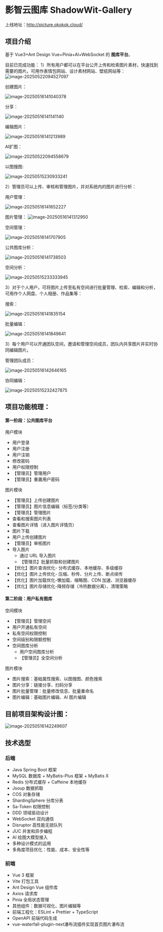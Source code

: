 # 影智云图库 ShadowWit-Gallery

上线地址：http://picture.okokok.cloud/

## 项目介绍

基于 Vue3+Ant Design Vue+Pinia+Al+WebSocket 的 **图库平台**。

目前已完成功能：
1）所有用户都可以在平台公开上传和检索图片素材，快速找到需要的图片。可用作表情包网站、设计素材网站、壁纸网站等：
![image-20250522094527097](assets/image-20250522094527097.png)

创建图片：

![image-20250516141040378](assets/image-20250516141040378.png)

分享：

![image-20250516141141140](assets/image-20250516141141140.png)

编辑图片：

![image-20250516141213989](assets/image-20250516141213989.png)

AI扩图：

![image-20250522094558679](assets/image-20250522094558679.png)

以图搜图:

![image-20250515230933241](assets/image-20250515230933241.png)

2）管理员可以上传、审核和管理图片，并对系统内的图片进行分析：

用户管理：

![image-20250516141652227](assets/image-20250516141652227.png)

图片管理：
![image-20250516141312950](assets/image-20250516141312950.png)

空间管理：

![image-20250516141707905](assets/image-20250516141707905.png)

公共图库分析：

![image-20250516141738503](assets/image-20250516141738503.png)

空间分析：

![image-20250515233333945](assets/image-20250515233333945.png)

3）对于个人用户，可将图片上传至私有空间进行批量管理、检索、编辑和分析，可用作个人网盘、个人相册、作品集等：

搜索：

![image-20250516141835154](assets/image-20250516141835154.png)

批量编辑：

![image-20250516141849641](assets/image-20250516141849641.png)

3）每个用户可以开通团队空间，邀请和管理空间成员，团队内共享图片并实时协同编辑图片。

管理团队成员：

![image-20250516142646165](assets/image-20250516142646165.png)

协同编辑：

![image-20250515232427875](assets/image-20250515232427875.png)

## 项目功能梳理：

#### 第一阶段：公共图库平台
用户模块 

+ 用户登录 
+ 用户注册 
+ 用户注销 
+ 修改密码
+ 用户权限控制 
+ 【管理员】管理用户
+ 【管理员】重置用户密码

图片模块 

+ 【管理员】上传创建图片
+ 【管理员】图片信息编辑（标签/分类等）
+ 【管理员】管理图片 
+  查看和搜索图片列表 
+ 查看图片详情（进入图片详情页）
+ 图片下载 
+ 用户上传创建图片 
+ 【管理员】审核图片 
+ 导入图片 
    - 通过 URL 导入图片 
    - 【管理员】批量抓取和创建图片
+ 【优化】图片查询优化- 分布式缓存、本地缓存、多级缓存 
+ 【优化】图片上传优化- 压缩、秒传、分片上传、断点续传 
+ 【优化】图片加载优化-懒加载、缩略图、CDN 加速、浏览器缓存 
+ 【优化】图片存储优化-降频存储（冷热数据分离）、清理策略

#### 第二阶段：用户私有图库
空间模块 

+ 【管理员】管理空间 
+ 用户开通私有空间 
+ 私有空间权限控制 
+ 空间级别和限额控制  
+ 空间图库分析 
    - 用户空间图库分析 
    - 【管理员】全空间分析

图片模块  

+ 图片搜索：基础属性搜索、以图搜图、颜色搜索 
+ 图片分享：链接分享、扫码分享 
+ 图片批量管理：批量修改信息、批量重命名 
+ 图片编辑：基础图片编辑、Al 图片编辑

## 目前项目架构设计图：

![image-20250516142249607](assets/image-20250516142249607.png)

##  技术选型

### 后端

- Java Spring Boot 框架
- MySQL 数据库 + MyBatis-Plus 框架 + MyBatis X
- Redis 分布式缓存 + Caffeine 本地缓存
- Jsoup 数据抓取
- COS 对象存储
-  ShardingSphere 分库分表
-  Sa-Token 权限控制
-  DDD 领域驱动设计
-  WebSocket 双向通信
-  Disruptor 高性能无锁队列
-  JUC 并发和异步编程
-  AI 绘图大模型接入
-  多种设计模式的运用
-  多角度项目优化：性能、成本、安全性等

### 前端

- Vue 3 框架
- Vite 打包工具
- Ant Design Vue 组件库
- Axios 请求库
- Pinia 全局状态管理
- 其他组件：数据可视化、图片编辑等
- 前端工程化：ESLint + Prettier + TypeScript
-  OpenAPI 前端代码生成
- vue-waterfall-plugin-next瀑布流插件实现首页图片瀑布流
